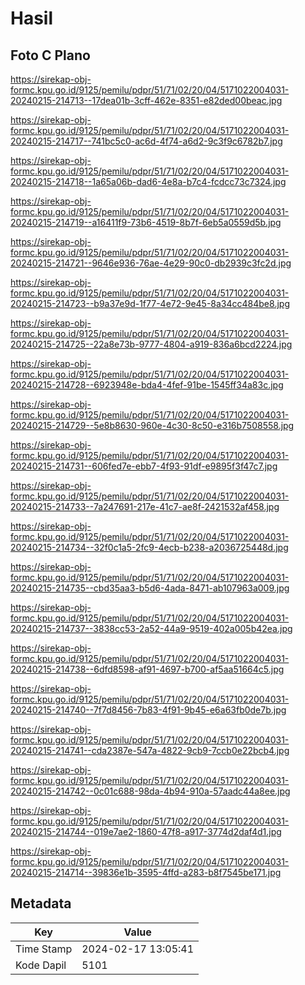 # Hasil

## Foto C Plano

https://sirekap-obj-formc.kpu.go.id/9125/pemilu/pdpr/51/71/02/20/04/5171022004031-20240215-214713--17dea01b-3cff-462e-8351-e82ded00beac.jpg

https://sirekap-obj-formc.kpu.go.id/9125/pemilu/pdpr/51/71/02/20/04/5171022004031-20240215-214717--741bc5c0-ac6d-4f74-a6d2-9c3f9c6782b7.jpg

https://sirekap-obj-formc.kpu.go.id/9125/pemilu/pdpr/51/71/02/20/04/5171022004031-20240215-214718--1a65a06b-dad6-4e8a-b7c4-fcdcc73c7324.jpg

https://sirekap-obj-formc.kpu.go.id/9125/pemilu/pdpr/51/71/02/20/04/5171022004031-20240215-214719--a16411f9-73b6-4519-8b7f-6eb5a0559d5b.jpg

https://sirekap-obj-formc.kpu.go.id/9125/pemilu/pdpr/51/71/02/20/04/5171022004031-20240215-214721--9646e936-76ae-4e29-90c0-db2939c3fc2d.jpg

https://sirekap-obj-formc.kpu.go.id/9125/pemilu/pdpr/51/71/02/20/04/5171022004031-20240215-214723--b9a37e9d-1f77-4e72-9e45-8a34cc484be8.jpg

https://sirekap-obj-formc.kpu.go.id/9125/pemilu/pdpr/51/71/02/20/04/5171022004031-20240215-214725--22a8e73b-9777-4804-a919-836a6bcd2224.jpg

https://sirekap-obj-formc.kpu.go.id/9125/pemilu/pdpr/51/71/02/20/04/5171022004031-20240215-214728--6923948e-bda4-4fef-91be-1545ff34a83c.jpg

https://sirekap-obj-formc.kpu.go.id/9125/pemilu/pdpr/51/71/02/20/04/5171022004031-20240215-214729--5e8b8630-960e-4c30-8c50-e316b7508558.jpg

https://sirekap-obj-formc.kpu.go.id/9125/pemilu/pdpr/51/71/02/20/04/5171022004031-20240215-214731--606fed7e-ebb7-4f93-91df-e9895f3f47c7.jpg

https://sirekap-obj-formc.kpu.go.id/9125/pemilu/pdpr/51/71/02/20/04/5171022004031-20240215-214733--7a247691-217e-41c7-ae8f-2421532af458.jpg

https://sirekap-obj-formc.kpu.go.id/9125/pemilu/pdpr/51/71/02/20/04/5171022004031-20240215-214734--32f0c1a5-2fc9-4ecb-b238-a2036725448d.jpg

https://sirekap-obj-formc.kpu.go.id/9125/pemilu/pdpr/51/71/02/20/04/5171022004031-20240215-214735--cbd35aa3-b5d6-4ada-8471-ab107963a009.jpg

https://sirekap-obj-formc.kpu.go.id/9125/pemilu/pdpr/51/71/02/20/04/5171022004031-20240215-214737--3838cc53-2a52-44a9-9519-402a005b42ea.jpg

https://sirekap-obj-formc.kpu.go.id/9125/pemilu/pdpr/51/71/02/20/04/5171022004031-20240215-214738--6dfd8598-af91-4697-b700-af5aa51664c5.jpg

https://sirekap-obj-formc.kpu.go.id/9125/pemilu/pdpr/51/71/02/20/04/5171022004031-20240215-214740--7f7d8456-7b83-4f91-9b45-e6a63fb0de7b.jpg

https://sirekap-obj-formc.kpu.go.id/9125/pemilu/pdpr/51/71/02/20/04/5171022004031-20240215-214741--cda2387e-547a-4822-9cb9-7ccb0e22bcb4.jpg

https://sirekap-obj-formc.kpu.go.id/9125/pemilu/pdpr/51/71/02/20/04/5171022004031-20240215-214742--0c01c688-98da-4b94-910a-57aadc44a8ee.jpg

https://sirekap-obj-formc.kpu.go.id/9125/pemilu/pdpr/51/71/02/20/04/5171022004031-20240215-214744--019e7ae2-1860-47f8-a917-3774d2daf4d1.jpg

https://sirekap-obj-formc.kpu.go.id/9125/pemilu/pdpr/51/71/02/20/04/5171022004031-20240215-214714--39836e1b-3595-4ffd-a283-b8f7545be171.jpg


## Metadata

| Key        | Value               |
| ---------- | ------------------- |
| Time Stamp | 2024-02-17 13:05:41 |
| Kode Dapil | 5101                |



